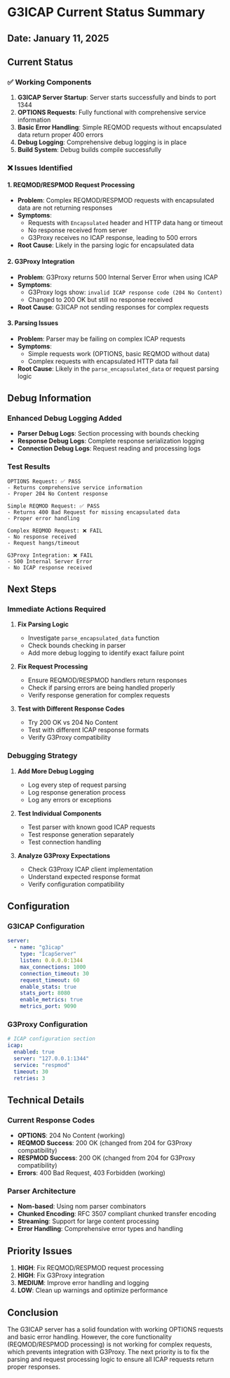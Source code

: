 # G3ICAP Current Status Summary

## Date: January 11, 2025

## Current Status

### ✅ Working Components
1. **G3ICAP Server Startup**: Server starts successfully and binds to port 1344
2. **OPTIONS Requests**: Fully functional with comprehensive service information
3. **Basic Error Handling**: Simple REQMOD requests without encapsulated data return proper 400 errors
4. **Debug Logging**: Comprehensive debug logging is in place
5. **Build System**: Debug builds compile successfully

### ❌ Issues Identified

#### 1. REQMOD/RESPMOD Request Processing
- **Problem**: Complex REQMOD/RESPMOD requests with encapsulated data are not returning responses
- **Symptoms**: 
  - Requests with `Encapsulated` header and HTTP data hang or timeout
  - No response received from server
  - G3Proxy receives no ICAP response, leading to 500 errors
- **Root Cause**: Likely in the parsing logic for encapsulated data

#### 2. G3Proxy Integration
- **Problem**: G3Proxy returns 500 Internal Server Error when using ICAP
- **Symptoms**:
  - G3Proxy logs show: `invalid ICAP response code (204 No Content)`
  - Changed to 200 OK but still no response received
- **Root Cause**: G3ICAP not sending responses for complex requests

#### 3. Parsing Issues
- **Problem**: Parser may be failing on complex ICAP requests
- **Symptoms**:
  - Simple requests work (OPTIONS, basic REQMOD without data)
  - Complex requests with encapsulated HTTP data fail
- **Root Cause**: Likely in the `parse_encapsulated_data` or request parsing logic

## Debug Information

### Enhanced Debug Logging Added
- **Parser Debug Logs**: Section processing with bounds checking
- **Response Debug Logs**: Complete response serialization logging
- **Connection Debug Logs**: Request reading and processing logs

### Test Results
```
OPTIONS Request: ✅ PASS
- Returns comprehensive service information
- Proper 204 No Content response

Simple REQMOD Request: ✅ PASS  
- Returns 400 Bad Request for missing encapsulated data
- Proper error handling

Complex REQMOD Request: ❌ FAIL
- No response received
- Request hangs/timeout

G3Proxy Integration: ❌ FAIL
- 500 Internal Server Error
- No ICAP response received
```

## Next Steps

### Immediate Actions Required

1. **Fix Parsing Logic**
   - Investigate `parse_encapsulated_data` function
   - Check bounds checking in parser
   - Add more debug logging to identify exact failure point

2. **Fix Request Processing**
   - Ensure REQMOD/RESPMOD handlers return responses
   - Check if parsing errors are being handled properly
   - Verify response generation for complex requests

3. **Test with Different Response Codes**
   - Try 200 OK vs 204 No Content
   - Test with different ICAP response formats
   - Verify G3Proxy compatibility

### Debugging Strategy

1. **Add More Debug Logging**
   - Log every step of request parsing
   - Log response generation process
   - Log any errors or exceptions

2. **Test Individual Components**
   - Test parser with known good ICAP requests
   - Test response generation separately
   - Test connection handling

3. **Analyze G3Proxy Expectations**
   - Check G3Proxy ICAP client implementation
   - Understand expected response format
   - Verify configuration compatibility

## Configuration

### G3ICAP Configuration
```yaml
server:
  - name: "g3icap"
    type: "IcapServer"
    listen: 0.0.0.0:1344
    max_connections: 1000
    connection_timeout: 30
    request_timeout: 60
    enable_stats: true
    stats_port: 8080
    enable_metrics: true
    metrics_port: 9090
```

### G3Proxy Configuration
```yaml
# ICAP configuration section
icap:
  enabled: true
  server: "127.0.0.1:1344"
  service: "respmod"
  timeout: 30
  retries: 3
```

## Technical Details

### Current Response Codes
- **OPTIONS**: 204 No Content (working)
- **REQMOD Success**: 200 OK (changed from 204 for G3Proxy compatibility)
- **RESPMOD Success**: 200 OK (changed from 204 for G3Proxy compatibility)
- **Errors**: 400 Bad Request, 403 Forbidden (working)

### Parser Architecture
- **Nom-based**: Using nom parser combinators
- **Chunked Encoding**: RFC 3507 compliant chunked transfer encoding
- **Streaming**: Support for large content processing
- **Error Handling**: Comprehensive error types and handling

## Priority Issues

1. **HIGH**: Fix REQMOD/RESPMOD request processing
2. **HIGH**: Fix G3Proxy integration
3. **MEDIUM**: Improve error handling and logging
4. **LOW**: Clean up warnings and optimize performance

## Conclusion

The G3ICAP server has a solid foundation with working OPTIONS requests and basic error handling. However, the core functionality (REQMOD/RESPMOD processing) is not working for complex requests, which prevents integration with G3Proxy. The next priority is to fix the parsing and request processing logic to ensure all ICAP requests return proper responses.
